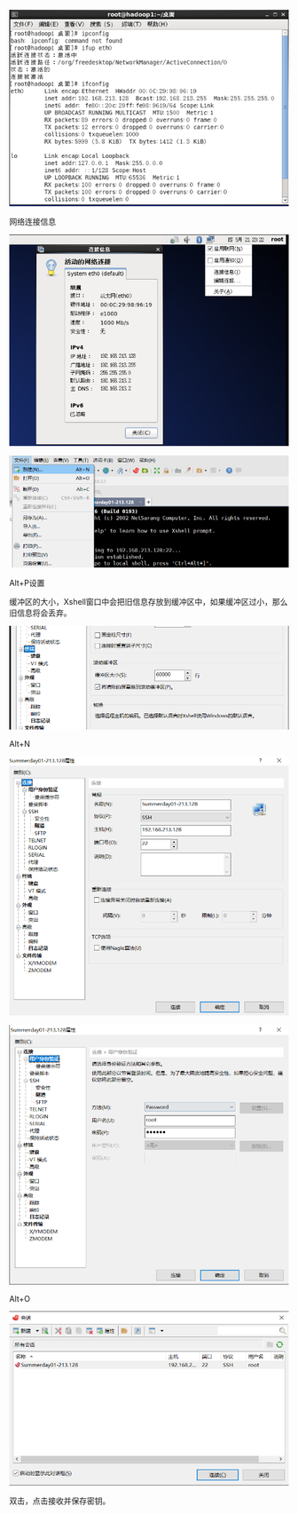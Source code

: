 

![](img/1.png)

网络连接信息

![](img/7.png)





![](img/2.png)

Alt+P设置

缓冲区的大小，Xshell窗口中会把旧信息存放到缓冲区中，如果缓冲区过小，那么旧信息将会丢弃。

![](img/4.png)

Alt+N

![](img/3.png)

![](img/6.png)

Alt+O

![](img/5.png)

双击，点击接收并保存密钥。


